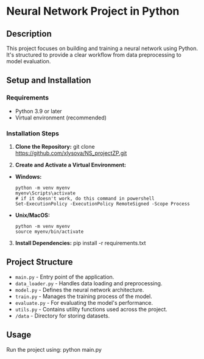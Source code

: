 # Neural Network Project in Python

## Description
This project focuses on building and training a neural network using Python. It's structured to provide a clear workflow from data preprocessing to model evaluation.

## Setup and Installation

### Requirements
- Python 3.9 or later
- Virtual environment (recommended)

### Installation Steps
1. **Clone the Repository:**
git clone https://github.com/xlysova/NS_projectZP.git

2. **Create and Activate a Virtual Environment:**
- **Windows:**
  ```
  python -m venv myenv
  myenv\Scripts\activate
  # if it doesn't work, do this command in powershell
  Set-ExecutionPolicy -ExecutionPolicy RemoteSigned -Scope Process
  ```
- **Unix/MacOS:**
  ```
  python -m venv myenv
  source myenv/bin/activate
  ```
3. **Install Dependencies:**
pip install -r requirements.txt


## Project Structure

- `main.py` - Entry point of the application.
- `data_loader.py` - Handles data loading and preprocessing.
- `model.py` - Defines the neural network architecture.
- `train.py` - Manages the training process of the model.
- `evaluate.py` - For evaluating the model's performance.
- `utils.py` - Contains utility functions used across the project.
- `/data` - Directory for storing datasets.

## Usage

Run the project using:
python main.py